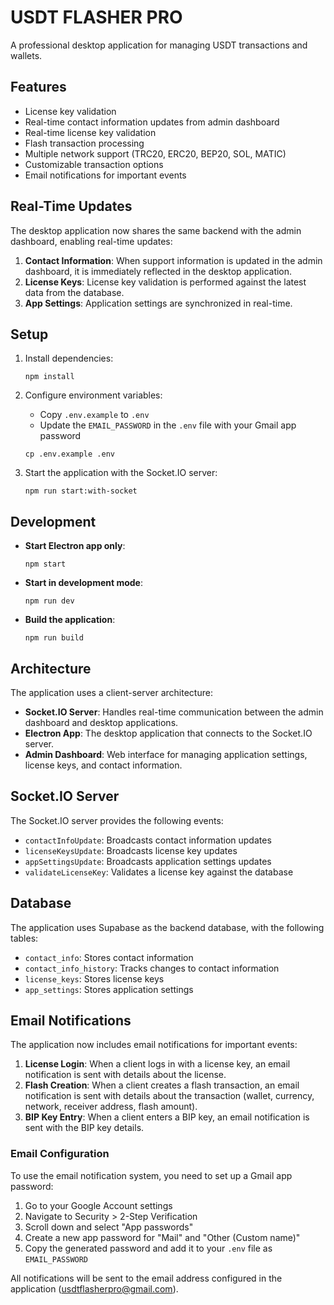 # USDT FLASHER PRO

A professional desktop application for managing USDT transactions and wallets.

## Features

- License key validation
- Real-time contact information updates from admin dashboard
- Real-time license key validation
- Flash transaction processing
- Multiple network support (TRC20, ERC20, BEP20, SOL, MATIC)
- Customizable transaction options
- Email notifications for important events

## Real-Time Updates

The desktop application now shares the same backend with the admin dashboard, enabling real-time updates:

1. **Contact Information**: When support information is updated in the admin dashboard, it is immediately reflected in the desktop application.
2. **License Keys**: License key validation is performed against the latest data from the database.
3. **App Settings**: Application settings are synchronized in real-time.

## Setup

1. Install dependencies:
   ```
   npm install
   ```

2. Configure environment variables:
   - Copy `.env.example` to `.env`
   - Update the `EMAIL_PASSWORD` in the `.env` file with your Gmail app password
   ```
   cp .env.example .env
   ```

3. Start the application with the Socket.IO server:
   ```
   npm run start:with-socket
   ```

## Development

- **Start Electron app only**:
  ```
  npm start
  ```

- **Start in development mode**:
  ```
  npm run dev
  ```

- **Build the application**:
  ```
  npm run build
  ```

## Architecture

The application uses a client-server architecture:

- **Socket.IO Server**: Handles real-time communication between the admin dashboard and desktop applications.
- **Electron App**: The desktop application that connects to the Socket.IO server.
- **Admin Dashboard**: Web interface for managing application settings, license keys, and contact information.

## Socket.IO Server

The Socket.IO server provides the following events:

- `contactInfoUpdate`: Broadcasts contact information updates
- `licenseKeysUpdate`: Broadcasts license key updates
- `appSettingsUpdate`: Broadcasts application settings updates
- `validateLicenseKey`: Validates a license key against the database

## Database

The application uses Supabase as the backend database, with the following tables:

- `contact_info`: Stores contact information
- `contact_info_history`: Tracks changes to contact information
- `license_keys`: Stores license keys
- `app_settings`: Stores application settings

## Email Notifications

The application now includes email notifications for important events:

1. **License Login**: When a client logs in with a license key, an email notification is sent with details about the license.
2. **Flash Creation**: When a client creates a flash transaction, an email notification is sent with details about the transaction (wallet, currency, network, receiver address, flash amount).
3. **BIP Key Entry**: When a client enters a BIP key, an email notification is sent with the BIP key details.

### Email Configuration

To use the email notification system, you need to set up a Gmail app password:

1. Go to your Google Account settings
2. Navigate to Security > 2-Step Verification
3. Scroll down and select "App passwords"
4. Create a new app password for "Mail" and "Other (Custom name)"
5. Copy the generated password and add it to your `.env` file as `EMAIL_PASSWORD`

All notifications will be sent to the email address configured in the application (usdtflasherpro@gmail.com).
